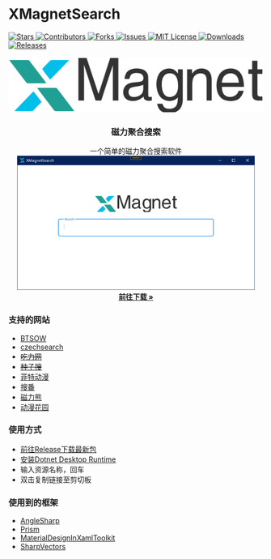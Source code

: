 

# XMagnetSearch


<a href="https://github.com/fallingrust/XMagnetSearch/stargazers">
  <img alt="Stars" src="https://img.shields.io/github/stars/fallingrust/XMagnetSearch.svg?style=flat-square">
</a>
<a href="https://github.com/fallingrust/XMagnetSearch/graphs/contributors">
<img alt="Contributors" src="https://img.shields.io/github/contributors/fallingrust/XMagnetSearch.svg?style=flat-square">
</a>
<a href="https://github.com/fallingrust/XMagnetSearch/network/members">
<img alt="Forks" src="https://img.shields.io/github/forks/fallingrust/XMagnetSearch.svg?style=flat-square">
</a>
<a href="https://img.shields.io/github/issues/fallingrust/XMagnetSearch.svg">
<img alt="Issues" src="https://img.shields.io/github/issues/fallingrust/XMagnetSearch.svg?style=flat-square">
</a>
<a href="https://github.com/fallingrust/XMagnetSearch/blob/master/LICENSE.txt">
<img alt="MIT License" src="https://img.shields.io/github/license/fallingrust/XMagnetSearch">
</a>
<a href="https://github.com/fallingrust/XMagnetSearch">
<img alt="Downloads" src="https://img.shields.io/github/downloads/fallingrust/XMagnetSearch/total">
</a>
<a href="https://github.com/fallingrust/XMagnetSearch/releases">
<img alt="Releases" src="https://img.shields.io/github/v/release/fallingrust/XMagnetSearch?include_prereleases&logo=smartthings">
</a>
<br />

<p align="center">
  <a href="https://github.com/fallingrust/XMagnetSearch/">
    <img src="images/logo.png" alt="Logo" width="519" height="110">
  </a>

<h3 align="center">磁力聚合搜索</h3>
  <p align="center">
    一个简单的磁力聚合搜索软件
    <br/>
    <img src="images/Snipaste_2023-12-07_17-59-40.png" alt="UI" width="470" height="265">
    <br />     
    <a href="https://github.com/fallingrust/XMagnetSearch/releases"><strong>前往下载 »</strong></a>
    <br />   
  </p>
</p>

### 支持的网站
- [BTSOW](https://btsow.motorcycles)
- [czechsearch](https://eusjdkws.lol)
- [~~吃力网~~](https://11h.sokk24.buzz)
- [~~种子搜~~](https://m.zhongziso365.xyz)
- [菲特动漫](https://fitacg.com)
- [搜番](https://ae.sefan.cc/)
- [磁力熊](https://www.cilixiong.com/)
- [动漫花园](https://garden.onekuma.cn/)

### 使用方式 
- [前往Release下载最新包](https://github.com/fallingrust/XMagnetSearch/releases)
- [安装Dotnet Desktop Runtime](https://dotnet.microsoft.com/zh-cn/download/dotnet/8.0)
- 输入资源名称，回车
- 双击复制链接至剪切板

### 使用到的框架
- [AngleSharp](https://github.com/AngleSharp/AngleSharp)
- [Prism](https://github.com/PrismLibrary/Prism)
- [MaterialDesignInXamlToolkit](https://github.com/MaterialDesignInXAML/MaterialDesignInXamlToolkit)
- [SharpVectors](https://github.com/ElinamLLC/SharpVectors)

